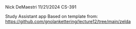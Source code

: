 Nick DeMaestri
11/21/2024
CS-391

Study Assistant app
Based on template from: https://github.com/gnolankettering/lecture12/tree/main/zelda
